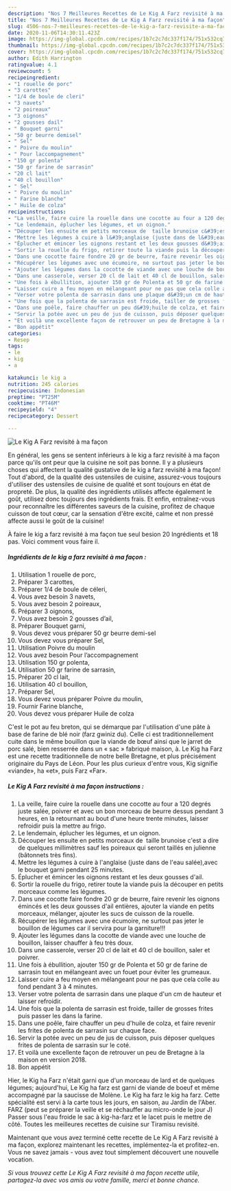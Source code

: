 ```yaml
---
description: "Nos 7 Meilleures Recettes de Le Kig A Farz revisité à ma façon"
title: "Nos 7 Meilleures Recettes de Le Kig A Farz revisité à ma façon"
slug: 4506-nos-7-meilleures-recettes-de-le-kig-a-farz-revisite-a-ma-facon
date: 2020-11-06T14:30:11.423Z
image: https://img-global.cpcdn.com/recipes/1b7c2c7dc337f174/751x532cq70/le-kig-a-farz-revisite-a-ma-facon-photo-principale-de-la-recette.jpg
thumbnail: https://img-global.cpcdn.com/recipes/1b7c2c7dc337f174/751x532cq70/le-kig-a-farz-revisite-a-ma-facon-photo-principale-de-la-recette.jpg
cover: https://img-global.cpcdn.com/recipes/1b7c2c7dc337f174/751x532cq70/le-kig-a-farz-revisite-a-ma-facon-photo-principale-de-la-recette.jpg
author: Edith Harrington
ratingvalue: 4.1
reviewcount: 5
recipeingredient:
- "1 rouelle de porc"
- "3 carottes"
- "1/4 de boule de cleri"
- "3 navets"
- "2 poireaux"
- "3 oignons"
- "2 gousses dail"
- " Bouquet garni"
- "50 gr beurre demisel"
- " Sel"
- " Poivre du moulin"
- " Pour laccompagnement"
- "150 gr polenta"
- "50 gr farine de sarrasin"
- "20 cl lait"
- "40 cl bouillon"
- " Sel"
- " Poivre du moulin"
- " Farine blanche"
- " Huile de colza"
recipeinstructions:
- "La veille, faire cuire la rouelle dans une cocotte au four a 120 degrés juste salée, poivrer et avec un bon morceau de beurre dessus pendant 3 heures, en la retournant au bout d&#39;une heure trente minutes, laisser refroidir puis la mettre au frigo."
- "Le lendemain, éplucher les légumes, et un oignon."
- "Découper les ensuite en petits morceaux de  taille brunoise c&#39;est a dire de quelques millimètres sauf les poireaux qui seront taillés en julienne (bâtonnets très fins)."
- "Mettre les légumes à cuire à l&#39;anglaise (juste dans de l&#39;eau salée),avec le bouquet garni pendant 25 minutes."
- "Éplucher et émincer les oignons restant et les deux gousses d&#39;ail."
- "Sortir la rouelle du frigo, retirer toute la viande puis la découper en petits morceaux comme les légumes."
- "Dans une cocotte faire fondre 20 gr de beurre, faire revenir les oignons émincés et les deux gousses d&#39;ail entières, ajouter la viande en petits morceaux, mélanger, ajouter les sucs de cuisson de la rouelle."
- "Récupérer les légumes avec une écumoire, ne surtout pas jeter le bouillon de légumes car il servira pour la garniture!!!"
- "Ajouter les légumes dans la cocotte de viande avec une louche de bouillon, laisser chauffer à feu très doux."
- "Dans une casserole, verser 20 cl de lait et 40 cl de bouillon, saler et poivrer."
- "Une fois à ébullition, ajouter 150 gr de Polenta et 50 gr de farine de sarrasin tout en mélangeant avec un fouet pour éviter les grumeaux."
- "Laisser cuire a feu moyen en mélangeant pour ne pas que cela colle au fond pendant 3 à 4 minutes."
- "Verser votre polenta de sarrasin dans une plaque d&#39;un cm de hauteur et laisser refroidir."
- "Une fois que la polenta de sarrasin est froide, tailler de grosses frites puis passer les dans la farine."
- "Dans une poêle, faire chauffer un peu d&#39;huile de colza, et faire revenir les frites de polenta de sarrasin sur chaque face."
- "Servir la potée avec un peu de jus de cuisson, puis déposer quelques frites de polenta de sarrasin sur le coté."
- "Et voilà une excellente façon de retrouver un peu de Bretagne à la maison en version 2018."
- "Bon appétit"
categories:
- Resep
tags:
- le
- kig
- a

katakunci: le kig a 
nutrition: 245 calories
recipecuisine: Indonesian
preptime: "PT25M"
cooktime: "PT46M"
recipeyield: "4"
recipecategory: Dessert

---
```



![Le Kig A Farz revisité à ma façon](https://img-global.cpcdn.com/recipes/1b7c2c7dc337f174/751x532cq70/le-kig-a-farz-revisite-a-ma-facon-photo-principale-de-la-recette.jpg)

En général, les gens se sentent inférieurs à le kig a farz revisité à ma façon parce qu'ils ont peur que la cuisine ne soit pas bonne. Il y a plusieurs choses qui affectent la qualité gustative de le kig a farz revisité à ma façon! Tout d'abord, de la qualité des ustensiles de cuisine, assurez-vous toujours d'utiliser des ustensiles de cuisine de qualité et sont toujours en état de propreté. De plus, la qualité des ingrédients utilisés affecte également le goût, utilisez donc toujours des ingrédients frais. Et enfin, entraînez-vous pour reconnaître les différentes saveurs de la cuisine, profitez de chaque cuisson de tout cœur, car la sensation d'être excité, calme et non pressé affecte aussi le goût de la cuisine!

<!--inarticleads1-->

À faire le kig a farz revisité à ma façon tue seul besion 20 Ingrédients et 18 pas. Voici comment vous faire il.

##### Ingrédients de le kig a farz revisité à ma façon :

1. Utilisation 1 rouelle de porc,
1. Préparer 3 carottes,
1. Préparer 1/4 de boule de céleri,
1. Vous avez besoin 3 navets,
1. Vous avez besoin 2 poireaux,
1. Préparer 3 oignons,
1. Vous avez besoin 2 gousses d’ail,
1. Préparer  Bouquet garni,
1. Vous devez vous préparer 50 gr beurre demi-sel
1. Vous devez vous préparer  Sel,
1. Utilisation  Poivre du moulin
1. Vous avez besoin  Pour l’accompagnement
1. Utilisation 150 gr polenta,
1. Utilisation 50 gr farine de sarrasin,
1. Préparer 20 cl lait,
1. Utilisation 40 cl bouillon,
1. Préparer  Sel,
1. Vous devez vous préparer  Poivre du moulin,
1. Fournir  Farine blanche,
1. Vous devez vous préparer  Huile de colza


C&#39;est le pot au feu breton, qui se démarque par l&#39;utilisation d&#39;une pâte à base de farine de blé noir (farz gwiniz du). Celle ci est traditionnellement cuite dans le même bouillon que la viande de bœuf ainsi que le jarret de porc salé, bien resserrée dans un « sac » fabriqué maison, à. Le Kig ha Farz est une recette traditionnelle de notre belle Bretagne, et plus précisément originaire du Pays de Léon. Pour les plus curieux d&#39;entre vous, Kig signifie «viande», ha «et», puis Farz «Far». 

<!--inarticleads2-->

##### Le Kig A Farz revisité à ma façon instructions :

1. La veille, faire cuire la rouelle dans une cocotte au four a 120 degrés juste salée, poivrer et avec un bon morceau de beurre dessus pendant 3 heures, en la retournant au bout d&#39;une heure trente minutes, laisser refroidir puis la mettre au frigo.
1. Le lendemain, éplucher les légumes, et un oignon.
1. Découper les ensuite en petits morceaux de  taille brunoise c&#39;est a dire de quelques millimètres sauf les poireaux qui seront taillés en julienne (bâtonnets très fins).
1. Mettre les légumes à cuire à l&#39;anglaise (juste dans de l&#39;eau salée),avec le bouquet garni pendant 25 minutes.
1. Éplucher et émincer les oignons restant et les deux gousses d&#39;ail.
1. Sortir la rouelle du frigo, retirer toute la viande puis la découper en petits morceaux comme les légumes.
1. Dans une cocotte faire fondre 20 gr de beurre, faire revenir les oignons émincés et les deux gousses d&#39;ail entières, ajouter la viande en petits morceaux, mélanger, ajouter les sucs de cuisson de la rouelle.
1. Récupérer les légumes avec une écumoire, ne surtout pas jeter le bouillon de légumes car il servira pour la garniture!!!
1. Ajouter les légumes dans la cocotte de viande avec une louche de bouillon, laisser chauffer à feu très doux.
1. Dans une casserole, verser 20 cl de lait et 40 cl de bouillon, saler et poivrer.
1. Une fois à ébullition, ajouter 150 gr de Polenta et 50 gr de farine de sarrasin tout en mélangeant avec un fouet pour éviter les grumeaux.
1. Laisser cuire a feu moyen en mélangeant pour ne pas que cela colle au fond pendant 3 à 4 minutes.
1. Verser votre polenta de sarrasin dans une plaque d&#39;un cm de hauteur et laisser refroidir.
1. Une fois que la polenta de sarrasin est froide, tailler de grosses frites puis passer les dans la farine.
1. Dans une poêle, faire chauffer un peu d&#39;huile de colza, et faire revenir les frites de polenta de sarrasin sur chaque face.
1. Servir la potée avec un peu de jus de cuisson, puis déposer quelques frites de polenta de sarrasin sur le coté.
1. Et voilà une excellente façon de retrouver un peu de Bretagne à la maison en version 2018.
1. Bon appétit


Hier, le Kig ha Farz n&#39;était garni que d&#39;un morceau de lard et de quelques légumes; aujourd&#39;hui, Le Kig ha farz est garni de viande de boeuf et même accompagné par la saucisse de Molène. Le Kig ha farz le kig ha farz. Cette spécialité est servi à la carte tous les jours, en saison, au Jardin de l&#39;Aber. FARZ (peut se préparer la veille et se réchauffer au micro-onde le jour J) Passer sous l&#39;eau froide le sac à kig-ha-farz et le lacet puis le mettre de côté. Toutes les meilleures recettes de cuisine sur Tiramisu revisité. 

<!--inarticleads1-->

<p>
Maintenant que vous avez terminé cette recette de Le Kig A Farz revisité à ma façon, explorez maintenant les recettes, implémentez-la et profitez-en. Vous ne savez jamais - vous avez tout simplement découvert une nouvelle vocation.
</p>

<p>
<i>Si vous trouvez cette Le Kig A Farz revisité à ma façon recette utile, partagez-la avec vos amis ou votre famille, merci et bonne chance.</i>
</p>
